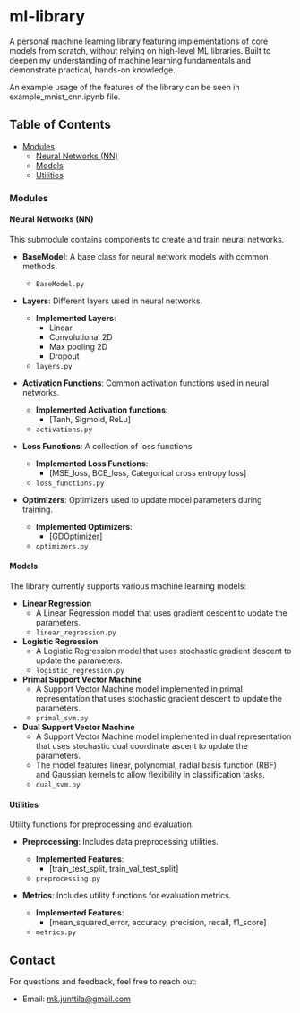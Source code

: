 # ml-library

A personal machine learning library featuring implementations of core models from scratch, without relying on high-level ML libraries. Built to deepen my understanding of machine learning fundamentals and demonstrate practical, hands-on knowledge.

An example usage of the features of the library can be seen in example_mnist_cnn.ipynb file.

## Table of Contents

- [Modules](#modules)
  - [Neural Networks (NN)](#neural-networks-nn)
  - [Models](#models)
  - [Utilities](#utilities)

### Modules

#### Neural Networks (NN)

This submodule contains components to create and train neural networks.

- **BaseModel**: A base class for neural network models with common methods.
  - `BaseModel.py`

- **Layers**: Different layers used in neural networks.
  - **Implemented Layers**:
    - Linear
    - Convolutional 2D
    - Max pooling 2D
    - Dropout
  - `layers.py`

- **Activation Functions**: Common activation functions used in neural networks.
  - **Implemented Activation functions**:
    - [Tanh, Sigmoid, ReLu]
  - `activations.py`

- **Loss Functions**: A collection of loss functions.

  - **Implemented Loss Functions**:
    - [MSE_loss, BCE_loss, Categorical cross entropy loss]
  - `loss_functions.py`

- **Optimizers**: Optimizers used to update model parameters during training.
  - **Implemented Optimizers**:
    - [GDOptimizer]
  - `optimizers.py`

#### Models

The library currently supports various machine learning models:

- **Linear Regression**
  - A Linear Regression model that uses gradient descent to update the parameters.
  - `linear_regression.py`
- **Logistic Regression**
  - A Logistic Regression model that uses stochastic gradient descent to update the parameters.
  - `logistic_regression.py`
- **Primal Support Vector Machine**
  - A Support Vector Machine model implemented in primal representation that uses stochastic gradient descent to update the parameters.
  - `primal_svm.py`
- **Dual Support Vector Machine**
  - A Support Vector Machine model implemented in dual representation that uses stochastic dual coordinate ascent to update the parameters.
  - The model features linear, polynomial, radial basis function (RBF) and Gaussian kernels to allow flexibility in classification tasks.
  - `dual_svm.py`

#### Utilities

Utility functions for preprocessing and evaluation.

- **Preprocessing**: Includes data preprocessing utilities.
  - **Implemented Features**:
    - [train_test_split, train_val_test_split]
  - `preprocessing.py`

- **Metrics**: Includes utility functions for evaluation metrics.
  - **Implemented Features**:
    - [mean_squared_error, accuracy, precision, recall, f1_score]
  - `metrics.py`
 
## Contact

For questions and feedback, feel free to reach out:

- Email: mk.junttila@gmail.com
